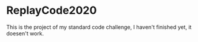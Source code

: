# ReplayCode2020

This is the project of my standard code challenge, I haven't finished yet, it doesen't work.
